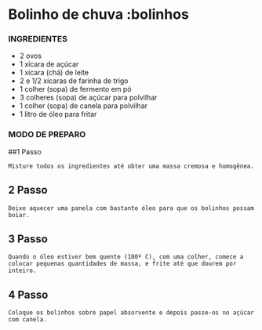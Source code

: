# Bolinho de chuva :bolinhos

### INGREDIENTES
 - 2 ovos
 - 1 xícara de açúcar
 - 1 xícara (chá) de leite
 - 2 e 1/2 xícaras de farinha de trigo
 - 1 colher (sopa) de fermento em pó
 - 3 colheres (sopa) de açúcar para polvilhar
 - 1 colher (sopa) de canela para polvilhar
 - 1 litro de óleo para fritar

### MODO DE PREPARO

 ##1 Passo
 
	Misture todos os ingredientes até obter uma massa cremosa e homogênea.

 ## 2 Passo
	Deixe aquecer uma panela com bastante óleo para que os bolinhos possam boiar.

 ## 3 Passo
	Quando o óleo estiver bem quente (180º C), com uma colher, comece a colocar pequenas quantidades de massa, e frite até que dourem por inteiro.

 ## 4 Passo
	Coloque os bolinhos sobre papel absorvente e depois passe-os no açúcar com canela.